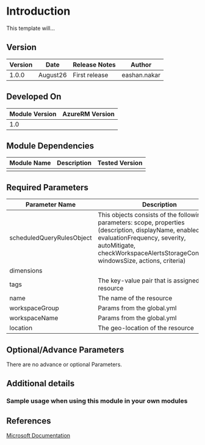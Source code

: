 # Introduction 
This template will...

## Version
| Version | Date | Release Notes | Author |
|---|---|---|---|
| 1.0.0 | August26 | First release | eashan.nakar |

## Developed On
| Module Version | AzureRM Version |
|---|---|
| 1.0 | |


## Module Dependencies

| Module Name | Description | Tested Version | 
|---|---|---|
||||

## Required Parameters

| Parameter Name | Description |  Type | 
|---|---|---|
| scheduledQueryRulesObject | This objects consists of the following parameters: scope, properties (description, displayName, enabled, evaluationFrequency, severity, autoMitigate, checkWorkspaceAlertsStorageConfigured, windowsSize, actions, criteria) | object |
| dimensions |  | array |
| tags | The key-value pair that is assigned to the resource | object |
| name | The name of the resource | string |
| workspaceGroup | Params from the global.yml | string|
| workspaceName | Params from the global.yml | string |
| location | The geo-location of the resource | string |

## Optional/Advance Parameters

There are no advance or optional Parameters.

## Additional details
### Sample usage when using this module in your own modules
## References
[Microsoft Documentation](https://docs.microsoft.com/en-us/azure/templates/microsoft.insights/scheduledqueryrules?pivots=deployment-language-bicep)